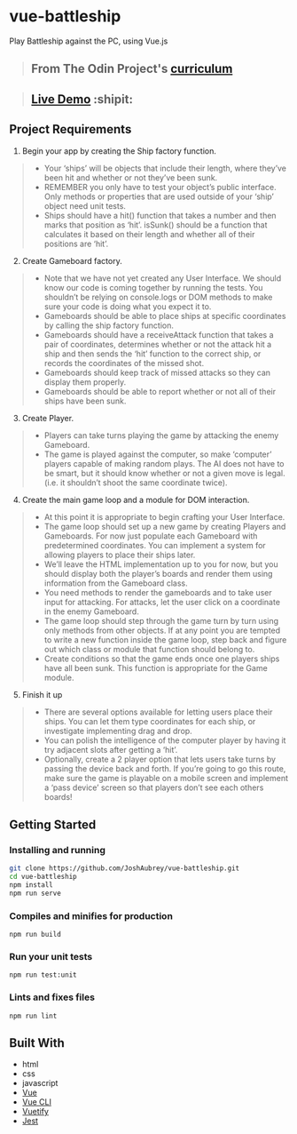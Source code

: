 # vue-battleship

Play Battleship against the PC, using Vue.js

> ## From The Odin Project's [curriculum](https://www.theodinproject.com/paths/full-stack-javascript/courses/javascript/lessons/battleship)

> ## [Live Demo](https://joshaubrey.github.io/vue-battleship/) :shipit:

## Project Requirements

1. Begin your app by creating the Ship factory function.
> * Your ‘ships’ will be objects that include their length, where they’ve been hit and whether or not they’ve been sunk.
> * REMEMBER you only have to test your object’s public interface. Only methods or properties that are used outside of your ‘ship’ object need unit tests.
> * Ships should have a hit() function that takes a number and then marks that position as ‘hit’.
isSunk() should be a function that calculates it based on their length and whether all of their positions are ‘hit’.
2. Create Gameboard factory.
> * Note that we have not yet created any User Interface. We should know our code is coming together by running the tests. You shouldn’t be relying on console.logs or DOM methods to make sure your code is doing what you expect it to.
> * Gameboards should be able to place ships at specific coordinates by calling the ship factory function.
> * Gameboards should have a receiveAttack function that takes a pair of coordinates, determines whether or not the attack hit a ship and then sends the ‘hit’ function to the correct ship, or records the coordinates of the missed shot.
> * Gameboards should keep track of missed attacks so they can display them properly.
> * Gameboards should be able to report whether or not all of their ships have been sunk.
3. Create Player.
> * Players can take turns playing the game by attacking the enemy Gameboard.
> * The game is played against the computer, so make ‘computer’ players capable of making random plays. The AI does not have to be smart, but it should know whether or not a given move is legal. (i.e. it shouldn’t shoot the same coordinate twice).
4. Create the main game loop and a module for DOM interaction.
> * At this point it is appropriate to begin crafting your User Interface.
> * The game loop should set up a new game by creating Players and Gameboards. For now just populate each Gameboard with predetermined coordinates. You can implement a system for allowing players to place their ships later.
> * We’ll leave the HTML implementation up to you for now, but you should display both the player’s boards and render them using information from the Gameboard class.
> * You need methods to render the gameboards and to take user input for attacking. For attacks, let the user click on a coordinate in the enemy Gameboard.
> * The game loop should step through the game turn by turn using only methods from other objects. If at any point you are tempted to write a new function inside the game loop, step back and figure out which class or module that function should belong to.
> * Create conditions so that the game ends once one players ships have all been sunk. This function is appropriate for the Game module.
5. Finish it up
> * There are several options available for letting users place their ships. You can let them type coordinates for each ship, or investigate implementing drag and drop.
> * You can polish the intelligence of the computer player by having it try adjacent slots after getting a ‘hit’.
> * Optionally, create a 2 player option that lets users take turns by passing the device back and forth. If you’re going to go this route, make sure the game is playable on a mobile screen and implement a ‘pass device’ screen so that players don’t see each others boards!

## Getting Started

### Installing and running

```bash
git clone https://github.com/JoshAubrey/vue-battleship.git
cd vue-battleship
npm install
npm run serve
```

### Compiles and minifies for production
```
npm run build
```
### Run your unit tests
```
npm run test:unit
```
### Lints and fixes files
```
npm run lint
```

## Built With

* html 
* css
* javascript
* [Vue](https://vuejs.org/)
* [Vue CLI](https://cli.vuejs.org/)
* [Vuetify](https://vuetifyjs.com/en/)
* [Jest](https://jestjs.io/)
